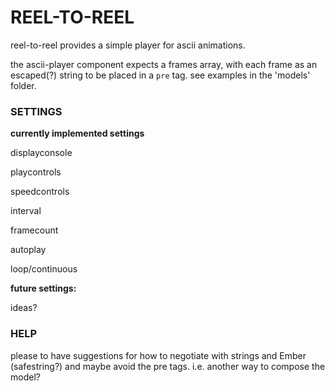 # REEL-TO-REEL

reel-to-reel provides a simple player for ascii animations.

the ascii-player component expects a frames array, with each frame as an escaped(?) string to be placed in a `pre` tag. see examples in the 'models' folder.

### SETTINGS

**currently implemented settings**

displayconsole

playcontrols

speedcontrols

interval

framecount

autoplay

loop/continuous

**future settings:**

ideas?

### HELP

please to have suggestions for how to negotiate with strings and Ember (safestring?) 
and maybe avoid the pre tags. i.e. another way to compose the model?
